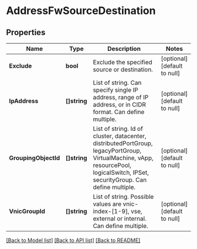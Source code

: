 # AddressFwSourceDestination

## Properties
Name | Type | Description | Notes
------------ | ------------- | ------------- | -------------
**Exclude** | **bool** | Exclude the specified source or destination. | [optional] [default to null]
**IpAddress** | **[]string** | List of string. Can specify single IP address, range of IP address, or in CIDR format. Can define multiple. | [optional] [default to null]
**GroupingObjectId** | **[]string** | List of string. Id of cluster, datacenter, distributedPortGroup, legacyPortGroup, VirtualMachine, vApp, resourcePool, logicalSwitch, IPSet, securityGroup. Can define multiple. | [optional] [default to null]
**VnicGroupId** | **[]string** | List of string. Possible values are vnic-index-[1-9], vse, external or internal. Can define multiple. | [optional] [default to null]

[[Back to Model list]](../README.md#documentation-for-models) [[Back to API list]](../README.md#documentation-for-api-endpoints) [[Back to README]](../README.md)

